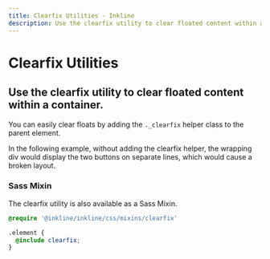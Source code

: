 ```yaml
---
title: Clearfix Utilities - Inkline
description: Use the clearfix utility to clear floated content within a container. 
---
```


<script setup>
import {
    ClearfixBasicExample
} from '@inkline/inkline/stories/utilities/clearfix';
import { default as ClearfixBasicExampleHTML } from '@inkline/inkline/stories/utilities/clearfix/basic.html?raw';
</script>

# Clearfix Utilities

## Use the clearfix utility to clear floated content within a container. 

You can easily clear floats by adding the `._clearfix` helper class to the parent element.

In the following example, without adding the clearfix helper, the wrapping div would display the two buttons on separate lines, which would cause a broken layout.

<example type="clearfix" :component="ClearfixBasicExample" :html="ClearfixBasicExampleHTML"></example>

### Sass Mixin
The clearfix utility is also available as a Sass Mixin.

~~~scss
@require '@inkline/inkline/css/mixins/clearfix'

.element {
  @include clearfix;
}
~~~
